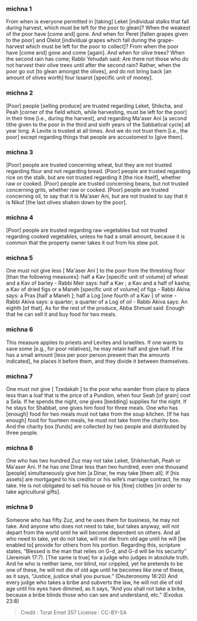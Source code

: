 
### michna 1
From when is everyone permitted in [taking] Leket [individual stalks that fall during harvest, which must be left for the poor to glean]? When the weakest of the poor have [come and] gone. And when for Peret [fallen grapes given to the poor] and Olelot [individual grapes which fall during the grape-harvest which must be left for the poor to collect]? From when the poor have [come and] gone and come [again]. And when for olive trees? When the second rain has come; Rabbi Yehudah said: Are there not those who do not harvest their olive trees until after the second rain? Rather, when the poor go out [to glean amongst the olives], and do not bring back [an amount of olives worth] four Issarot [specific unit of money].

### michna 2
[Poor] people [selling produce] are trusted regarding Leket, Shikcha, and Peah [corner of the field which, while harvesting, must be left for the poor] in their time [i.e., during the harvest], and regarding Ma'aser Ani [a second tithe given to the poor in the third and sixth years of the Sabbatical cycle] all year long. A Levite is trusted at all times. And we do not trust them [i.e., the poor] except regarding things that people are accustomed to [give them].

### michna 3
[Poor] people are trusted concerning wheat, but they are not trusted regarding flour and not regarding bread. [Poor] people are trusted regarding rice on the stalk, but are not trusted regarding it [the rice itself], whether raw or cooked. [Poor] people are trusted concerning beans, but not trusted concerning grits, whether raw or cooked. [Poor] people are trusted concerning oil, to say that it is Ma'aser Ani, but are not trusted to say that it is Nikuf [the last olives shaken down by the poor].

### michna 4
[Poor] people are trusted regarding raw vegetables but not trusted regarding cooked vegetables, unless he had a small amount, because it is common that the property owner takes it out from his stew pot.

### michna 5
One must not give less [ Ma'aser Ani ] to the poor from the threshing floor [than the following measures]: half a Kav [specific unit of volume] of wheat and a Kav of barley - Rabbi Meir says: half a Kav ; a Kav and a half of kasha; a Kav of dried figs or a Maneh [specific unit of volume] of figs - Rabbi Akiva says: a Pras [half a Maneh ]; half a Log [one fourth of a Kav ] of wine - Rabbi Akiva says: a quarter; a quarter of a Log of oil - Rabbi Akiva says: An eighth [of that]. As for the rest of the produce, Abba Shmuel said: Enough that he can sell it and buy food for two meals.

### michna 6
This measure applies to priests and Levites and Israelites. If one wants to save some [e.g., for poor relatives], he may retain half and give half. If he has a small amount [less per poor person present than the amounts indicated], he places it before them, and they divide it between themselves.

### michna 7
One must not give [ Tzedakah ] to the poor who wander from place to place less than a loaf that is the price of a Pundion, when four Seah [of grain] cost a Sela. If he spends the night, one gives [bedding] supplies for the night. If he stays for Shabbat, one gives him food for three meals. One who has [enough] food for two meals must not take from the soup kitchen. [If he has enough] food for fourteen meals, he must not take from the charity box. And the charity box [funds] are collected by two people and distributed by three people.

### michna 8
One who has two hundred Zuz may not take Leket, Shikhechah, Peah or Ma'aser Ani. If he has one Dinar less than two hundred, even one thousand [people] simultaneously give him [a Dinar, he may take [them all]. If [his assets] are mortgaged to his creditor or his wife’s marriage contract, he may take. He is not obligated to sell his house or his [fine] clothes [in order to take agricultural gifts].

### michna 9
Someone who has fifty Zuz, and he uses them for business, he may not take. And anyone who does not need to take, but takes anyway, will not depart from the world until he will become dependent on others. And all who need to take, yet do not take, will not die from old age until he will [be enabled to] provide for others from his portion. Regarding this, scripture states, “Blessed is the man that relies on G-d, and G-d will be his security” (Jeremiah 17:7). [The same is true] for a judge who judges in absolute truth. And he who is neither lame, nor blind, nor crippled, yet he pretends to be one of these, he will not die of old age until he becomes like one of these, as it says, “Justice, justice shall you pursue.” (Deuteronomy 16:20) And every judge who takes a bribe and subverts the law, he will not die of old age until his eyes have dimmed, as it says, “And you shall not take a bribe, because a bribe blinds those who can see and understand, etc.” (Exodus 23:8)

>Credit : Torat Emet 357
>License : CC-BY-SA 